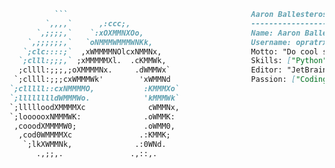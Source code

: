 ```markdown
          ```                                         Aaron Ballesteros (opratrx)
        `,,,,`      ,:ccc;,                           --------------------------
      `,;;;;,`    `:xOXMMNXOo,                        Name: Aaron Ballesteros
    `,;;;;;;,`   `oNMMMWMMMWNKk,                      Username: opratrx
   `;clc::::;`  ,xWMMMMNOlcxNMMNx,                    Motto: "Do cool stuff"
  `;clll:;;;,` ;xMMMMMXl.  .cKMMWk,                   Skills: ["Python", "JavaScript", "SQL"]
  ;cllll:;;;,;oXMMMMNx.     .dWMMWx`                  Editor: "JetBrains"
 `;cllll:;;;cxWMMMWk'        'xWMMNd                  Passion: ["Coding", "Music", "Fitness"]
`;clllll::cxNMMMMO,           :KMMMXo`  
`;lllllllldWMMMWo.            'kMMMWk`   
`;llllloodXMMMMXc              cWMMNx,   
`;loooooxNMMMWK:              .oWMMK:    
 ,cooodXMMMMW0;               .oWMM0,    
  ,cod0WMMMMXc               .:KMMK;    
   `;lkXWMMNk,              .:0WNd.     
      .,;;,.               .,::,.      
```
